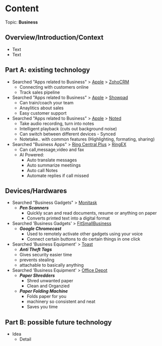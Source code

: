 # Content
Topic: **Business**

## Overview/Introduction/Context
* Text
* Text

## Part A: existing technology
* Searched "Apps related to Business" > [Apple](https://www.apple.com/business/docs/resources/Apps_in_Business_Getting_Started_Guide.pdf) > [ZohoCRM](https://www.zoho.com/crm/)
  * Connecting with customers online
  * Track sales pipeline
* Searched "Apps related to Business" > [Apple](https://www.apple.com/business/docs/resources/Apps_in_Business_Getting_Started_Guide.pdf) > [Showpad](https://www.showpad.com/)
  * Can train/coach your team
  * Anaylitics about sales
  * Easy customer support
* Searched "Apps related to Business" > [Apple](https://www.apple.com/business/docs/resources/Apps_in_Business_Getting_Started_Guide.pdf) > [Noted](https://www.notedapp.io/)
  * Take audio recording, turn into notes
  * Intelligent playback (cuts out background noise)
  * Can switch between different devices - Synced
  * Notetake.. with common features (Highlighting, formating, sharing)
* Searched "Business Apps" > [Ring Central Plus](https://www.ringcentral.com/us/en/blog/free-business-apps/) > [RingEX](https://www.ringcentral.com/ringex.html)
  * Can call,message,video and fax
  * AI Powered:
    * Auto translate messages
    * Auto summarize meetiings
    * Auto call Notes
    * Automate replies if call missed
 ## Devices/Hardwares
 * Searched "Business Gadgets" > [Monitask](https://www.monitask.com/en/blog/ten-must-have-gadgets-for-business-leaders-and-project-managers)
   * **_Pen Scanners_**
     * Quickly scan and read documents, resume or anything on paper
     * Converts printed text into a digital format
* Searched 'Business Gadgets' > [FitSmallBusiness](https://fitsmallbusiness.com/office-gadgets/)
   * **_Google Chromecast_**
     * Used to remotely activate other gadgets using your voice
     * Connect certain buttons to do certain things in one click
* Searched 'Business Equipment' > [Toast](https://pos.toasttab.com/blog/on-the-line/small-business-equipment?srsltid=AfmBOooWl_Cwpdx2okoXcTt14fjcIuYWTuRoh996p2EVMRptkWSAlQOV)
   * **_Anti Theft Tags_**
    * Gives security easier time
    * prevents stealing
    * attachable to basically anything
* Searched 'Business Equipment' > [Office Depot](https://www.officedepot.com/b/office-equipment/N-509740)
   * **_Paper Shredders_**
     * Shred unwanted paper
     * Clean and Organzied
  * **_Paper Folding Machine_**
    * Folds paper for you
    * machinery so consistent and neat
    * Saves you time
       
## Part B: possible future technology
* Idea
  * Detail
